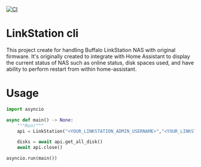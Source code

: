 [![CI](https://github.com/iKaew/linkstation/actions/workflows/python-app.yml/badge.svg)](https://github.com/iKaew/linkstation/actions/workflows/python-app.yml)

# LinkStation cli

This project create for handling Buffalo LinkStation NAS with original firmware. It's originally created to integrate with Home Assistant to display the current status of NAS such as online status, disk spaces used, and have ability to perform restart from within home-assistant. 

# Usage

```python
import asyncio

async def main() -> None:
    """Run!"""
    api = LinkStation("<YOUR_LINKSTATION_ADMIN_USERNAME>","<YOUR_LINKSTATION_ADMIN_PASSWORD>","<YOUR_LINKSTATION_NAME/IP>")

    disks = await api.get_all_disk()
    await api.close()

asyncio.run(main())
```
